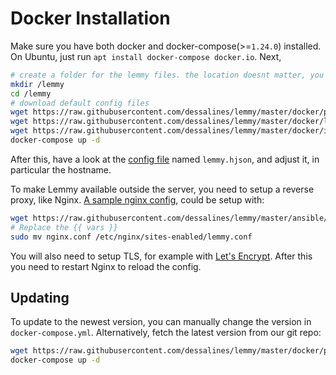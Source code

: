 # Docker Installation

Make sure you have both docker and docker-compose(>=`1.24.0`) installed. On Ubuntu, just run `apt install docker-compose docker.io`. Next, 

```bash
# create a folder for the lemmy files. the location doesnt matter, you can put this anywhere you want
mkdir /lemmy
cd /lemmy
# download default config files
wget https://raw.githubusercontent.com/dessalines/lemmy/master/docker/prod/docker-compose.yml
wget https://raw.githubusercontent.com/dessalines/lemmy/master/docker/lemmy.hjson
wget https://raw.githubusercontent.com/dessalines/lemmy/master/docker/iframely.config.local.js
docker-compose up -d
```

After this, have a look at the [config file](administration_configuration.md) named `lemmy.hjson`, and adjust it, in particular the hostname.

To make Lemmy available outside the server, you need to setup a reverse proxy, like Nginx. [A sample nginx config](/ansible/templates/nginx.conf), could be setup with:

```bash
wget https://raw.githubusercontent.com/dessalines/lemmy/master/ansible/templates/nginx.conf
# Replace the {{ vars }}
sudo mv nginx.conf /etc/nginx/sites-enabled/lemmy.conf
```

You will also need to setup TLS, for example with [Let's Encrypt](https://letsencrypt.org/). After this you need to restart Nginx to reload the config.

## Updating

To update to the newest version, you can manually change the version in `docker-compose.yml`. Alternatively, fetch the latest version from our git repo:

```bash
wget https://raw.githubusercontent.com/dessalines/lemmy/master/docker/prod/docker-compose.yml
docker-compose up -d
```
